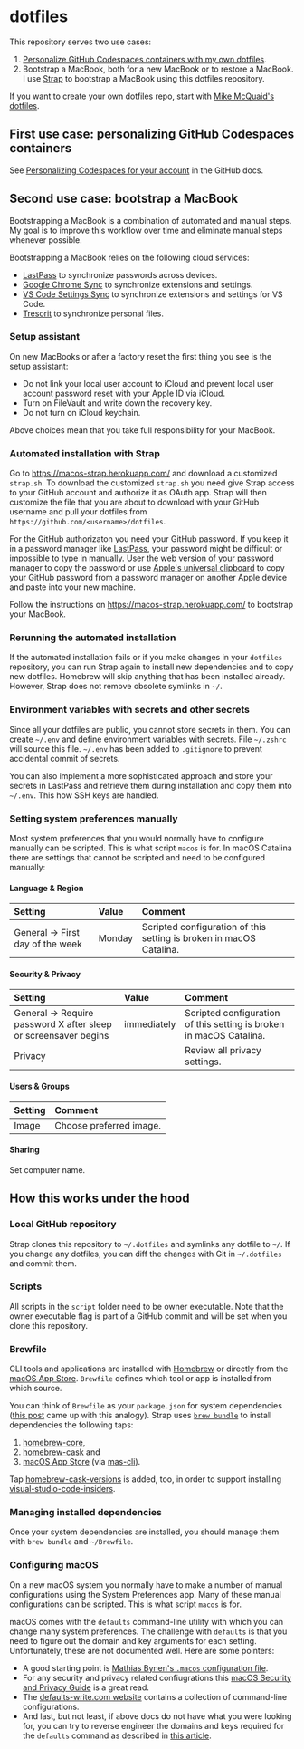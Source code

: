# dotfiles

This repository serves two use cases:

1. [Personalize GitHub Codespaces containers with my own dotfiles](https://docs.github.com/en/github/developing-online-with-codespaces/personalizing-codespaces-for-your-account).
1. Bootstrap a MacBook, both for a new MacBook or to restore a MacBook. I use [Strap](https://github.com/MikeMcQuaid/strap) to bootstrap a MacBook using this dotfiles repository.

If you want to create your own dotfiles repo, start with [Mike McQuaid's dotfiles](https://github.com/MikeMcQuaid/dotfiles).

## First use case: personalizing GitHub Codespaces containers

See [Personalizing Codespaces for your account](https://docs.github.com/en/codespaces/customizing-your-codespace/personalizing-codespaces-for-your-account) in the GitHub docs.

## Second use case: bootstrap a MacBook

Bootstrapping a MacBook is a combination of automated and manual steps. My goal is to improve this workflow over time and eliminate manual steps whenever possible.

Bootstrapping a MacBook relies on the following cloud services:

- [LastPass](https://www.lastpass.com/) to synchronize passwords across devices.
- [Google Chrome Sync](https://support.google.com/chrome/answer/185277?) to synchronize extensions and settings.
- [VS Code Settings Sync](https://code.visualstudio.com/docs/editor/settings-sync) to synchronize extensions and settings for VS Code.
- [Tresorit](https://tresorit.com/) to synchronize personal files.

### Setup assistant

On new MacBooks or after a factory reset the first thing you see is the setup assistant:

- Do not link your local user account to iCloud and prevent local user account password reset with your Apple ID via iCloud.
- Turn on FileVault and write down the recovery key.
- Do not turn on iCloud keychain.

Above choices mean that you take full responsibility for your MacBook.

### Automated installation with Strap

Go to https://macos-strap.herokuapp.com/ and download a customized `strap.sh`. To download the customized `strap.sh` you need give Strap access to your GitHub account and authorize it as OAuth app. Strap will then customize the file that you are about to download with your GitHub username and pull your dotfiles from `https://github.com/<username>/dotfiles`.

For the GitHub authorizaton you need your GitHub password. If you keep it in a password manager like [LastPass](https://www.lastpass.com/), your password might be difficult or impossible to type in manually. User the web version of your password manager to copy the password or use [Apple's universal clipboard](https://support.apple.com/en-us/HT209460) to copy your GitHub password from a password manager on another Apple device and paste into your new machine.

Follow the instructions on https://macos-strap.herokuapp.com/ to bootstrap your MacBook.

### Rerunning the automated installation

If the automated installation fails or if you make changes in your `dotfiles` repository, you can run Strap again to install new dependencies and to copy new dotfiles. Homebrew will skip anything that has been installed already. However, Strap does not remove obsolete symlinks in `~/`.

### Environment variables with secrets and other secrets

Since all your dotfiles are public, you cannot store secrets in them. You can create `~/.env` and define environment variables with secrets. File `~/.zshrc` will source this file. `~/.env` has been added to `.gitignore` to prevent accidental commit of secrets.

You can also implement a more sophisticated approach and store your secrets in LastPass and retrieve them during installation and copy them into `~/.env`. This how SSH keys are handled.

### Setting system preferences manually

Most system preferences that you would normally have to configure manually can be scripted. This is what script `macos` is for. In macOS Catalina there are settings that cannot be scripted and need to be configured manually:

#### Language & Region

| Setting | Value | Comment |
| :-- | :-- | :-- |
| General → First day of the week | Monday | Scripted configuration of this setting is broken in macOS Catalina. |

#### Security & Privacy

| Setting | Value | Comment |
| :-- | :-- | :-- |
| General → Require password X after sleep or screensaver begins | immediately | Scripted configuration of this setting is broken in macOS Catalina. |
| Privacy |  | Review all privacy settings. |

#### Users & Groups

| Setting | Comment                 |
| :------ | :---------------------- |
| Image   | Choose preferred image. |

#### Sharing

Set computer name.

## How this works under the hood

### Local GitHub repository

Strap clones this repository to `~/.dotfiles` and symlinks any dotfile to `~/`. If you change any dotfiles, you can diff the changes with Git in `~/.dotfiles` and commit them.

### Scripts

All scripts in the `script` folder need to be owner executable. Note that the owner executable flag is part of a GitHub commit and will be set when you clone this repository.

### Brewfile

CLI tools and applications are installed with [Homebrew](https://brew.sh/) or directly from the [macOS App Store](http://www.apple.com/mac/app-store). `Brewfile` defines which tool or app is installed from which source.

You can think of `Brewfile` as your `package.json` for system dependencies ([this post](https://thoughtbot.com/blog/brewfile-a-gemfile-but-for-homebrew) came up with this analogy). Strap uses [`brew bundle`](https://github.com/Homebrew/homebrew-bundle) to install dependencies the following taps:

1. [homebrew-core](https://github.com/Homebrew/homebrew-core),
1. [homebrew-cask](https://github.com/Homebrew/homebrew-cask) and
1. [macOS App Store](http://www.apple.com/mac/app-store) (via [mas-cli](https://github.com/mas-cli/mas)).

Tap [homebrew-cask-versions](https://github.com/Homebrew/homebrew-cask-versions) is added, too, in order to support installing [visual-studio-code-insiders](https://github.com/Homebrew/homebrew-cask-versions/blob/master/Casks/visual-studio-code-insiders.rb).

### Managing installed dependencies

Once your system dependencies are installed, you should manage them with `brew bundle` and `~/Brewfile`.

### Configuring macOS

On a new macOS system you normally have to make a number of manual configurations using the System Preferences app. Many of these manual configurations can be scripted. This is what script `macos` is for.

macOS comes with the `defaults` command-line utility with which you can change many system preferences. The challenge with `defaults` is that you need to figure out the domain and key arguments for each setting. Unfortunately, these are not documented well. Here are some pointers:

- A good starting point is [Mathias Bynen's `.macos` configuration file](https://github.com/mathiasbynens/dotfiles/blob/master/.macos).
- For any security and privacy related confiugrations this [macOS Security and Privacy Guide](https://github.com/drduh/macOS-Security-and-Privacy-Guide) is a great read.
- The [defaults-write.com website](https://www.defaults-write.com/) contains a collection of command-line configurations.
- And last, but not least, if above docs do not have what you were looking for, you can try to reverse engineer the domains and keys required for the `defaults` command as described in [this article](https://pawelgrzybek.com/change-macos-user-preferences-via-command-line/).
